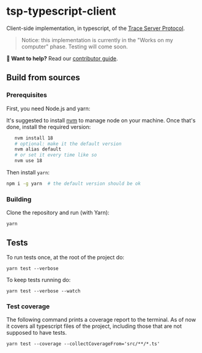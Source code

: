 # tsp-typescript-client

Client-side implementation, in typescript, of the [Trace Server Protocol][protocol].

> Notice: this implementation is currently in the "Works on my computer" phase. Testing will come soon.

**👋 Want to help?** Read our [contributor guide][contributing].

## Build from sources

### Prerequisites

First, you need Node.js and yarn:

It's suggested to install [nvm](https://github.com/nvm-sh/nvm#installing-and-updating) to manage node on your machine. Once that's done, install the required version:

```bash
   nvm install 18
   # optional: make it the default version
   nvm alias default
   # or set it every time like so
   nvm use 18
```

Then install `yarn`:

```bash
npm i -g yarn  # the default version should be ok
```

### Building

Clone the repository and run (with Yarn):

```shell
yarn
```

## Tests

To run tests once, at the root of the project do:

```shell
yarn test --verbose
```

To keep tests running do:

```shell
yarn test --verbose --watch
```

### Test coverage

The following command prints a coverage report to the terminal. As of now it covers all typescript files of the project, including those that are not supposed to have tests.

```shell
yarn test --coverage --collectCoverageFrom='src/**/*.ts'
```

[contributing]: CONTRIBUTING.md
[protocol]: https://github.com/eclipse-cdt-cloud/trace-server-protocol
